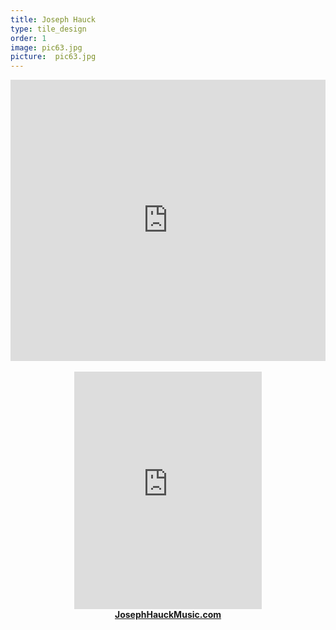 ```yaml
---
title: Joseph Hauck
type: tile_design
order: 1
image: pic63.jpg
picture:  pic63.jpg
---
```

<div style="text-align: center;">
<iframe allow="autoplay *; encrypted-media *;" frameborder="0" height="450" style="width:100%;max-width:660px;overflow:hidden;background:transparent;" sandbox="allow-forms allow-popups allow-same-origin allow-scripts allow-storage-access-by-user-activation allow-top-navigation-by-user-activation" src="https://embed.music.apple.com/us/album/we-went-downtown-single/1440100670"></iframe>
<br><br>
<iframe src="https://open.spotify.com/embed/album/64ghoE3kOEkoByJEaUynxz" width="300" height="380" frameborder="0" allowtransparency="true" allow="encrypted-media"></iframe>
<br>
<a href="https://josephhauckmusic.com/home" target="_blank"><span style="font-size: normal;"><b>JosephHauckMusic.com</a>
